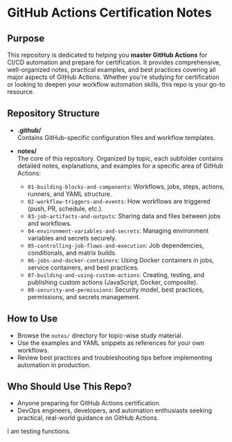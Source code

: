 # GitHub Actions Certification Notes

## Purpose

This repository is dedicated to helping you **master GitHub Actions** for CI/CD automation and prepare for certification. It provides comprehensive, well-organized notes, practical examples, and best practices covering all major aspects of GitHub Actions. Whether you're studying for certification or looking to deepen your workflow automation skills, this repo is your go-to resource.

## Repository Structure

- **.github/**  
  Contains GitHub-specific configuration files and workflow templates.

- **notes/**  
  The core of this repository. Organized by topic, each subfolder contains detailed notes, explanations, and examples for a specific area of GitHub Actions:
    - `01-building-blocks-and-components`: Workflows, jobs, steps, actions, runners, and YAML structure.
    - `02-workflow-triggers-and-events`: How workflows are triggered (push, PR, schedule, etc.).
    - `03-job-artifacts-and-outputs`: Sharing data and files between jobs and workflows.
    - `04-environment-variables-and-secrets`: Managing environment variables and secrets securely.
    - `05-controlling-job-flows-and-execution`: Job dependencies, conditionals, and matrix builds.
    - `06-jobs-and-docker-containers`: Using Docker containers in jobs, service containers, and best practices.
    - `07-building-and-using-custom-actions`: Creating, testing, and publishing custom actions (JavaScript, Docker, composite).
    - `08-security-and-permissions`: Security model, best practices, permissions, and secrets management.

## How to Use

- Browse the `notes/` directory for topic-wise study material.
- Use the examples and YAML snippets as references for your own workflows.
- Review best practices and troubleshooting tips before implementing automation in production.

## Who Should Use This Repo?

- Anyone preparing for GitHub Actions certification.
- DevOps engineers, developers, and automation enthusiasts seeking practical, real-world guidance on GitHub Actions.

I am testing functions.
